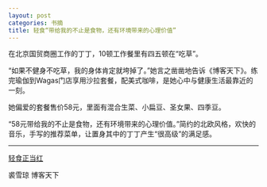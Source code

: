 ```yaml
---
layout: post
categories: 书摘
title: 轻食“带给我的不止是食物，还有环境带来的心理价值”
---
```


在北京国贸商圈工作的丁丁，10顿工作餐里有四五顿在“吃草”。

“如果不健身不吃草，我的身体肯定就垮掉了。”她言之凿凿地告诉《博客天下》。练完瑜伽到Wagas门店享用沙拉套餐，配美式咖啡，是她心中与健康生活最靠近的一刻。

她偏爱的套餐售价58元，里面有混合生菜、小扁豆、圣女果、四季豆。

“58元带给我的不止是食物，还有环境带来的心理价值。”简约的北欧风格，欢快的音乐，手写的推荐菜单，让置身其中的丁丁产生“很高级”的满足感。

---

[轻食正当红](https://mp.weixin.qq.com/s/Z2SLfdagD-SohIaBbAjS8Q)

裘雪琼 博客天下

